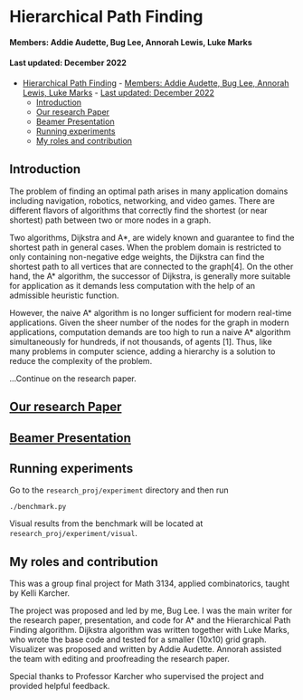 # Hierarchical Path Finding

#### Members: Addie Audette, Bug Lee, Annorah Lewis, Luke Marks
#### Last updated: December 2022

- [Hierarchical Path Finding](#hierarchical-path-finding)
      - [Members: Addie Audette, Bug Lee, Annorah Lewis, Luke Marks](#members-addie-audette-bug-lee-annorah-lewis-luke-marks)
      - [Last updated: December 2022](#last-updated-december-2022)
  - [Introduction](#introduction)
  - [Our research Paper](#our-research-paper)
  - [Beamer Presentation](#beamer-presentation)
  - [Running experiments](#running-experiments)
  - [My roles and contribution](#my-roles-and-contribution)

## Introduction
The problem of finding an optimal path arises in many application domains including navigation, robotics, networking, and video games. There are different flavors of algorithms that correctly find the shortest (or near shortest) path between two or more nodes in a graph.

Two algorithms, Dijkstra and A*, are widely known and guarantee to find the shortest path in general cases. When the problem domain is restricted to only containing non-negative edge weights, the Dijkstra can find the shortest path to all vertices that are connected to the graph[4]. On the other hand, the A* algorithm, the successor of Dijkstra, is generally more suitable for application as it demands less computation with the help of an admissible heuristic function.

However, the naive A* algorithm is no longer sufficient for modern real-time applications. Given the sheer number of the nodes for the graph in modern applications, computation demands are too high to run a naive A* algorithm simultaneously for hundreds, if not thousands, of agents [1]. Thus, like many problems in computer science, adding a hierarchy is a solution to reduce the complexity of the problem.

...Continue on the research paper.

## [Our research Paper](research_proj/hierarchical_path_finding.pdf)

## [Beamer Presentation](beamer/beamer_hierarchical_path_finidng.pdf)

## Running experiments
Go to the `research_proj/experiment` directory and then run
```
./benchmark.py
```
Visual results from the benchmark will be located at `research_proj/experiment/visual`.

## My roles and contribution
This was a group final project for Math 3134, applied combinatorics, taught by Kelli Karcher.

The project was proposed and led by me, Bug Lee. I was the main writer for the research paper, presentation, and code for A* and the Hierarchical Path Finding algorithm. Dijkstra algorithm was written together with Luke Marks, who wrote the base code and tested for a smaller (10x10) grid graph. Visualizer was proposed and written by Addie Audette. Annorah assisted the team with editing and proofreading the research paper.

Special thanks to Professor Karcher who supervised the project and provided helpful feedback.